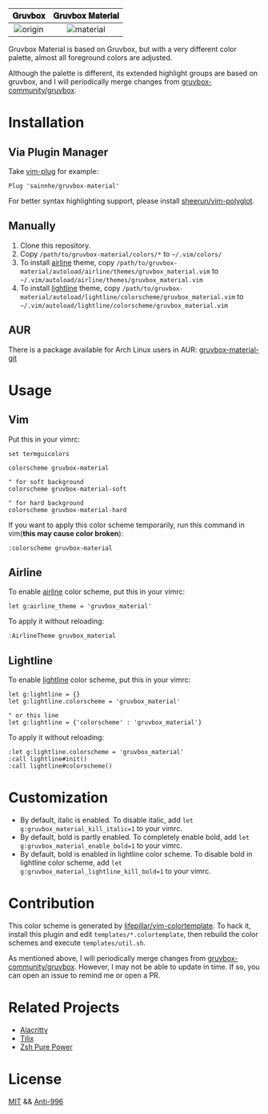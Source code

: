 |                                                     𝐆𝐫𝐮𝐯𝐛𝐨𝐱                                                     |                                                 𝐆𝐫𝐮𝐯𝐛𝐨𝐱 𝐌𝐚𝐭𝐞𝐫𝐢𝐚𝐥                                                  |
| :-------------------------------------------------------------------------------------------------------------: | :---------------------------------------------------------------------------------------------------------------: |
| ![origin](https://user-images.githubusercontent.com/37491630/61671215-211c6a80-acd6-11e9-82fa-8d5bd0b4247e.png) | ![material](https://user-images.githubusercontent.com/37491630/61671216-237ec480-acd6-11e9-907f-468cc5a4c152.png) |

Gruvbox Material is based on Gruvbox, but with a very different color palette, almost all foreground colors are adjusted.

Although the palette is different, its extended highlight groups are based on gruvbox, and I will periodically merge changes from [gruvbox-community/gruvbox](https://github.com/gruvbox-community/gruvbox).

# Installation

## Via Plugin Manager

Take [vim-plug](https://github.com/junegunn/vim-plug) for example:

```vim
Plug 'sainnhe/gruvbox-material'
```

For better syntax highlighting support, please install [sheerun/vim-polyglot](https://github.com/sheerun/vim-polyglot).

## Manually

1. Clone this repository.
2. Copy `/path/to/gruvbox-material/colors/*` to `~/.vim/colors/`
3. To install [airline](https://github.com/vim-airline/vim-airline) theme, copy `/path/to/gruvbox-material/autoload/airline/themes/gruvbox_material.vim` to `~/.vim/autoload/airline/themes/gruvbox_material.vim`
4. To install [lightline](https://github.com/itchyny/lightline.vim) theme, copy `/path/to/gruvbox-material/autoload/lightline/colorscheme/gruvbox_material.vim` to `~/.vim/autoload/lightline/colorscheme/gruvbox_material.vim`

## AUR

There is a package available for Arch Linux users in AUR: [gruvbox-material-git](https://aur.archlinux.org/packages/gruvbox-material-git/)

# Usage

## Vim

Put this in your vimrc:

```vim
set termguicolors

colorscheme gruvbox-material

" for soft background
colorscheme gruvbox-material-soft

" for hard background
colorscheme gruvbox-material-hard
```

If you want to apply this color scheme temporarily, run this command in vim(**this may cause color broken**):

```vim
:colorscheme gruvbox-material
```

## Airline

To enable [airline](https://github.com/vim-airline/vim-airline) color scheme, put this in your vimrc:

```vim
let g:airline_theme = 'gruvbox_material'
```

To apply it without reloading:

```vim
:AirlineTheme gruvbox_material
```

## Lightline

To enable [lightline](https://github.com/itchyny/lightline.vim) color scheme, put this in your vimrc:

```vim
let g:lightline = {}
let g:lightline.colorscheme = 'gruvbox_material'

" or this line
let g:lightline = {'colorscheme' : 'gruvbox_material'}
```

To apply it without reloading:

```vim
:let g:lightline.colorscheme = 'gruvbox_material'
:call lightline#init()
:call lightline#colorscheme()
```

# Customization

- By default, italic is enabled. To disable italic, add `let g:gruvbox_material_kill_italic=1` to your vimrc.
- By default, bold is partly enabled. To completely enable bold, add `let g:gruvbox_material_enable_bold=1` to your vimrc.
- By default, bold is enabled in lightline color scheme. To disable bold in lightline color scheme, add `let g:gruvbox_material_lightline_kill_bold=1` to your vimrc.

# Contribution

This color scheme is generated by [lifepillar/vim-colortemplate](https://github.com/lifepillar/vim-colortemplate). To hack it, install this plugin and edit `templates/*.colortemplate`, then rebuild the color schemes and execute `templates/util.sh`.

As mentioned above, I will periodically merge changes from [gruvbox-community/gruvbox](https://github.com/gruvbox-community/gruvbox). However, I may not be able to update in time. If so, you can open an issue to remind me or open a PR.

# Related Projects

- [Alacritty](https://gist.github.com/kamek-pf/2eae4f570061a97788a8a9ca4c893797)
- [Tilix](https://gist.github.com/sainnhe/5c44ffcd2465198ced6d80ac57b38b34)
- [Zsh Pure Power](https://github.com/sainnhe/dotfiles/blob/06c2ccd3294b19736b98d9f224fa47475770ce35/.zsh-theme)

# License

[MIT](./LICENSE) && [Anti-996](./Anti-996-LICENSE)
